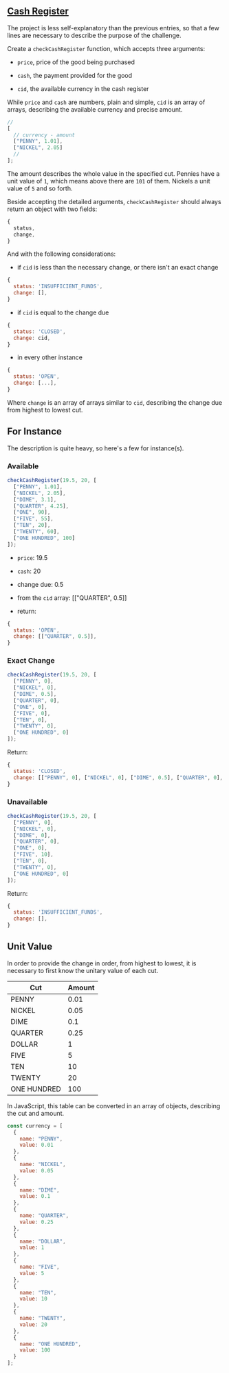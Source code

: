 ## [Cash Register](https://www.freecodecamp.org/learn/javascript-algorithms-and-data-structures/javascript-algorithms-and-data-structures-projects/cash-register)

The project is less self-explanatory than the previous entries, so that a few lines are necessary to describe the purpose of the challenge.

Create a `checkCashRegister` function, which accepts three arguments:

- `price`, price of the good being purchased

- `cash`, the payment provided for the good

- `cid`, the available currency in the cash register

While `price` and `cash` are numbers, plain and simple, `cid` is an array of arrays, describing the available currency and precise amount.

```js
//
[
  // currency - amount
  ["PENNY", 1.01],
  ["NICKEL", 2.05]
  //
];
```

The amount describes the whole value in the specified cut. Pennies have a unit value of `1`, which means above there are `101` of them. Nickels a unit value of `5` and so forth.

Beside accepting the detailed arguments, `checkCashRegister` should always return an object with two fields:

```js
{
  status,
  change,
}
```

And with the following considerations:

- if `cid` is less than the necessary change, or there isn't an exact change

```js
{
  status: 'INSUFFICIENT_FUNDS',
  change: [],
}
```

- if `cid` is equal to the change due

```js
{
  status: 'CLOSED',
  change: cid,
}
```

- in every other instance

```js
{
  status: 'OPEN',
  change: [...],
}
```

Where `change` is an array of arrays similar to `cid`, describing the change due from highest to lowest cut.

## For Instance

The description is quite heavy, so here's a few for instance(s).

### Available

```js
checkCashRegister(19.5, 20, [
  ["PENNY", 1.01],
  ["NICKEL", 2.05],
  ["DIME", 3.1],
  ["QUARTER", 4.25],
  ["ONE", 90],
  ["FIVE", 55],
  ["TEN", 20],
  ["TWENTY", 60],
  ["ONE HUNDRED", 100]
]);
```

- `price`: 19.5

- `cash`: 20

- change due: 0.5

- from the `cid` array: [["QUARTER", 0.5]]

- return:

```js
{
  status: 'OPEN',
  change: [["QUARTER", 0.5]],
}
```

### Exact Change

```js
checkCashRegister(19.5, 20, [
  ["PENNY", 0],
  ["NICKEL", 0],
  ["DIME", 0.5],
  ["QUARTER", 0],
  ["ONE", 0],
  ["FIVE", 0],
  ["TEN", 0],
  ["TWENTY", 0],
  ["ONE HUNDRED", 0]
]);
```

Return:

```js
{
  status: 'CLOSED',
  change: [["PENNY", 0], ["NICKEL", 0], ["DIME", 0.5], ["QUARTER", 0], ["ONE", 0], ["FIVE", 0], ["TEN", 0], ["TWENTY", 0], ["ONE HUNDRED", 0]],
}
```

### Unavailable

```js
checkCashRegister(19.5, 20, [
  ["PENNY", 0],
  ["NICKEL", 0],
  ["DIME", 0],
  ["QUARTER", 0],
  ["ONE", 0],
  ["FIVE", 10],
  ["TEN", 0],
  ["TWENTY", 0],
  ["ONE HUNDRED", 0]
]);
```

Return:

```js
{
  status: 'INSUFFICIENT_FUNDS',
  change: [],
}
```

## Unit Value

In order to provide the change in order, from highest to lowest, it is necessary to first know the unitary value of each cut.

| Cut         | Amount |
| ----------- | ------ |
| PENNY       | 0.01   |
| NICKEL      | 0.05   |
| DIME        | 0.1    |
| QUARTER     | 0.25   |
| DOLLAR      | 1      |
| FIVE        | 5      |
| TEN         | 10     |
| TWENTY      | 20     |
| ONE HUNDRED | 100    |

In JavaScript, this table can be converted in an array of objects, describing the cut and amount.

```js
const currency = [
  {
    name: "PENNY",
    value: 0.01
  },
  {
    name: "NICKEL",
    value: 0.05
  },
  {
    name: "DIME",
    value: 0.1
  },
  {
    name: "QUARTER",
    value: 0.25
  },
  {
    name: "DOLLAR",
    value: 1
  },
  {
    name: "FIVE",
    value: 5
  },
  {
    name: "TEN",
    value: 10
  },
  {
    name: "TWENTY",
    value: 20
  },
  {
    name: "ONE HUNDRED",
    value: 100
  }
];
```
